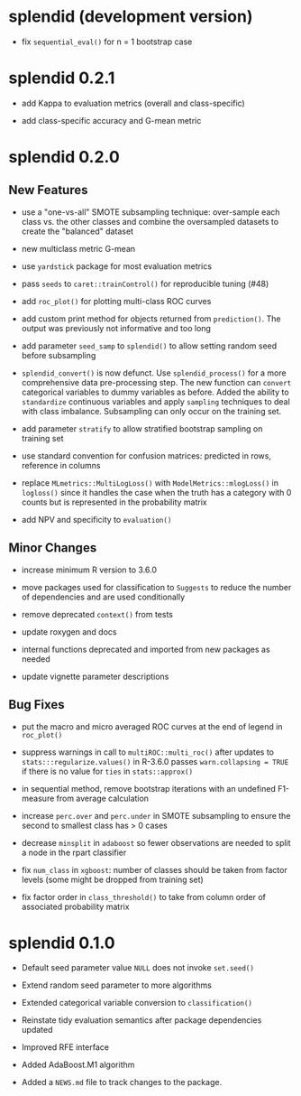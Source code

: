 # splendid (development version)

* fix `sequential_eval()` for n = 1 bootstrap case

# splendid 0.2.1

* add Kappa to evaluation metrics (overall and class-specific)

* add class-specific accuracy and G-mean metric

# splendid 0.2.0

## New Features

* use a "one-vs-all" SMOTE subsampling technique: over-sample each class vs. the other classes and combine the oversampled datasets to create the "balanced" dataset

* new multiclass metric G-mean

* use `yardstick` package for most evaluation metrics

* pass `seeds` to `caret::trainControl()` for reproducible tuning (#48)

* add `roc_plot()` for plotting multi-class ROC curves

* add custom print method for objects returned from `prediction()`. The output was previously not informative and too long

* add parameter `seed_samp` to `splendid()` to allow setting random seed before subsampling

* `splendid_convert()` is now defunct. Use `splendid_process()` for a more comprehensive data pre-processing step. The new function can `convert` categorical variables to dummy variables as before. Added the ability to `standardize` continuous variables and apply `sampling` techniques to deal with class imbalance. Subsampling can only occur on the training set.

* add parameter `stratify` to allow stratified bootstrap sampling on training set

* use standard convention for confusion matrices: predicted in rows, reference in columns

* replace `MLmetrics::MultiLogLoss()` with `ModelMetrics::mlogLoss()` in `logloss()` since it handles the case when the truth has a category with 0 counts but is represented in the probability matrix

* add NPV and specificity to `evaluation()`

## Minor Changes

* increase minimum R version to 3.6.0

* move packages used for classification to `Suggests` to reduce the number of dependencies and are used conditionally

* remove deprecated `context()` from tests

* update roxygen and docs

* internal functions deprecated and imported from new packages as needed

* update vignette parameter descriptions

## Bug Fixes

* put the macro and micro averaged ROC curves at the end of legend in `roc_plot()`

* suppress warnings in call to `multiROC::multi_roc()` after updates to `stats:::regularize.values()` in R-3.6.0 passes `warn.collapsing = TRUE` if there is no value for `ties` in `stats::approx()`

* in sequential method, remove bootstrap iterations with an undefined F1-measure from average calculation

* increase `perc.over` and `perc.under` in SMOTE subsampling to ensure the second to smallest class has > 0 cases

* decrease `minsplit` in `adaboost` so fewer observations are needed to split a node in the rpart classifier

* fix `num_class` in `xgboost`: number of classes should be taken from factor levels (some might be dropped from training set)

* fix factor order in `class_threshold()` to take from column order of associated probability matrix

# splendid 0.1.0

* Default seed parameter value `NULL` does not invoke `set.seed()`

* Extend random seed parameter to more algorithms

* Extended categorical variable conversion to `classification()`

* Reinstate tidy evaluation semantics after package dependencies updated

* Improved RFE interface

* Added AdaBoost.M1 algorithm

* Added a `NEWS.md` file to track changes to the package.

